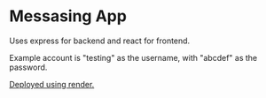 # Messasing App

Uses express for backend and react for frontend.

Example account is "testing" as the username, with "abcdef" as the password.

[Deployed using render.](https://messaging-app-qffp.onrender.com)